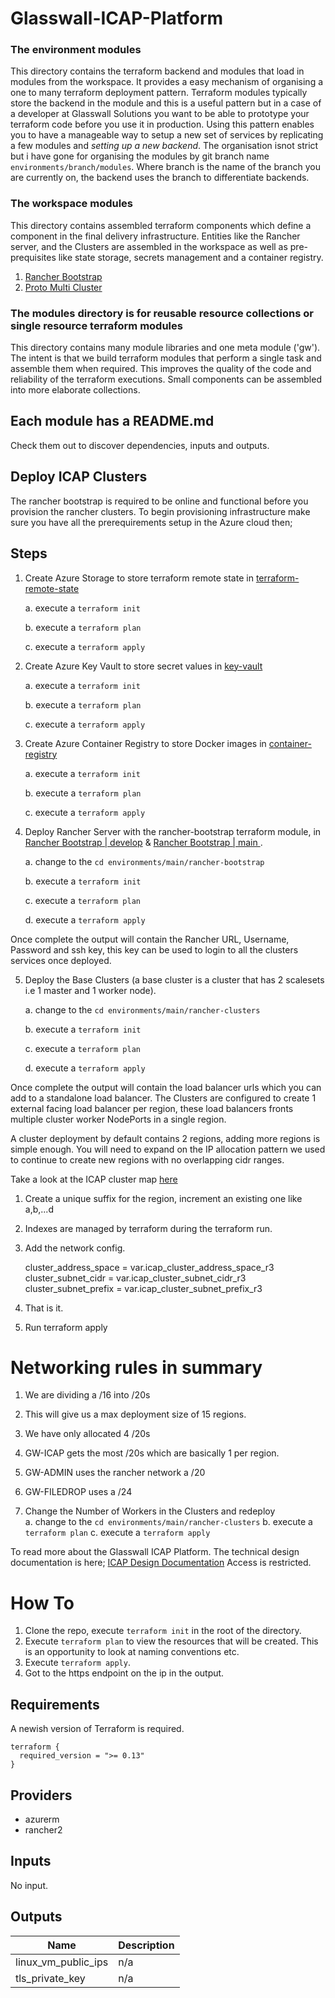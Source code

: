 # Glasswall-ICAP-Platform

### The environment modules
This directory contains the terraform backend and modules that load in modules from the workspace. It provides a easy mechanism of organising a one to many terraform deployment pattern. Terraform modules typically store the backend in the module and this is a useful pattern but in a case of a developer at Glasswall Solutions you want to be able to prototype your terraform code before you use it in production. Using this pattern enables you to have a manageable way to setup a new set of services by replicating a few modules and *setting up a new backend*. The organisation isnot strict but i have gone for organising the modules by git branch name `environments/branch/modules`. Where branch is the name of the branch you are currently on, the backend uses the branch to differentiate backends. 

### The workspace modules
This directory contains assembled terraform components which define a component in the final delivery infrastructure. Entities like the Rancher server, and the Clusters are assembled in the workspace as well as pre-prequisites like state storage, secrets management and a container registry.

1. [Rancher Bootstrap](https://github.com/filetrust/Glasswall-ICAP-Platform/tree/main/workspace/rancher-bootstrap)
2. [Proto Multi Cluster](https://github.com/filetrust/Glasswall-ICAP-Platform/tree/main/workspace/proto-multi-cluster)

### The modules directory is for reusable resource collections or single resource terraform modules 
This directory contains many module libraries and one meta module ('gw'). The intent is that we build terraform modules that perform a single task and assemble them when required. This improves the quality of the code and reliability of the terraform executions. Small components can be assembled into more elaborate collections.  

## Each module has a README.md
Check them out to discover dependencies, inputs and outputs.

## Deploy ICAP Clusters 

The rancher bootstrap is required to be online and functional before you provision the rancher clusters. To begin provisioning infrastructure make sure you have all the prerequirements setup in the Azure cloud then; 

## Steps

1. Create Azure Storage to store terraform remote state in [terraform-remote-state](https://github.com/filetrust/Glasswall-ICAP-Platform/tree/main/workspace/terraform-remote-state)
   
    a. execute a `terraform init`

    b. execute a `terraform plan`

    c. execute a `terraform apply`

2. Create Azure Key Vault to store secret values in [key-vault](https://github.com/filetrust/Glasswall-ICAP-Platform/tree/main/modules/azure/key-vault)

   a. execute a `terraform init`

   b. execute a `terraform plan`

   c. execute a `terraform apply`

3. Create Azure Container Registry to store Docker images in [container-registry](https://github.com/filetrust/Glasswall-ICAP-Platform/tree/main/workspace/container-registry)

   a. execute a `terraform init`

   b. execute a `terraform plan`

   c. execute a `terraform apply`
   
4. Deploy Rancher Server with the rancher-bootstrap terraform module, in [Rancher Bootstrap | develop](https://github.com/filetrust/Glasswall-ICAP-Platform/tree/main/environments/develop/rancher-bootstrap) & [ Rancher Bootstrap | main ](https://github.com/filetrust/Glasswall-ICAP-Platform/tree/main/environments/main/rancher-bootstrap). 

    a. change to the `cd environments/main/rancher-bootstrap`
   
    b. execute a `terraform init`
   
    c. execute a `terraform plan`
   
    d. execute a `terraform apply`

Once complete the output will contain the Rancher URL, Username, Password and ssh key, this key can be used to login to all the clusters services once deployed. 

5. Deploy the Base Clusters (a base cluster is a cluster that has 2 scalesets i.e 1 master and 1 worker node). 

    a. change to the `cd environments/main/rancher-clusters`
   
    b. execute a `terraform init`
   
    c. execute a `terraform plan`
   
    d. execute a `terraform apply`

Once complete the output will contain the load balancer urls which you can add to a standalone load balancer. The Clusters are configured to create 1 external facing load balancer per region, these load balancers fronts multiple cluster worker NodePorts in a single region.

A cluster deployment by default contains 2 regions, adding more regions is simple enough. You will need to expand on the IP allocation pattern we used to continue to create new regions with no overlapping cidr ranges. 

Take a look at the ICAP cluster map [here](https://github.com/filetrust/Glasswall-ICAP-Platform/blob/main/workspace/proto-multi-clusters/main.tf#L38)

1. Create a unique suffix for the region, increment an existing one like a,b,...d
2. Indexes are managed by terraform during the terraform run. 
3. Add the network config. 

    cluster_address_space        = var.icap_cluster_address_space_r3
    cluster_subnet_cidr          = var.icap_cluster_subnet_cidr_r3
    cluster_subnet_prefix        = var.icap_cluster_subnet_prefix_r3

4. That is it. 
5. Run terraform apply

# Networking rules in summary
1. We are dividing a /16 into /20s
2. This will give us a max deployment size of 15 regions.
3. We have only allocated 4 /20s
4. GW-ICAP gets the most /20s which are basically 1 per region.
5. GW-ADMIN uses the rancher network a /20
6. GW-FILEDROP uses a /24


3.  Change the Number of Workers in the Clusters and redeploy  
    a. change to the `cd environments/main/rancher-clusters`
    b. execute a `terraform plan`
    c. execute a `terraform apply`


To read more about the Glasswall ICAP Platform. The technical design documentation is here;
[ICAP Design Documentation](https://glasswallsolutionsltd-my.sharepoint.com/:w:/g/personal/pgerard_glasswallsolutions_com/EQyNuHOGDFNDmxTS282TGDABEke9OmBAz7pb872LA3BgfA?e=BlmDkL)
Access is restricted.

# How To

1. Clone the repo, execute `terraform init` in the root of the directory. 
2. Execute `terraform plan` to view the resources that will be created. This is an opportunity to look at naming conventions etc. 
3. Execute `terraform apply`. 
4. Got to the https endpoint on the ip in the output. 

## Requirements

A newish version of Terraform is required. 

```
terraform {
  required_version = ">= 0.13"
}
```

## Providers
- azurerm
- rancher2

## Inputs

No input.

## Outputs

| Name | Description |
|------|-------------|
| linux\_vm\_public\_ips | n/a |
| tls\_private\_key | n/a |